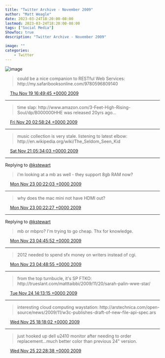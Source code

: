 ```yaml
---
title: "Twitter Archive - November 2009"
author: "Matt Weagle"
date: 2023-03-24T18:20:00-08:00
lastmod: 2023-03-24T18:20:00-08:00
tags: ["Social Media"]
ShowToc: true
description: "Twitter Archive - November 2009"

image: ""
categories: 
    - Twitter
---
```

![image](/sadtwitterbird3.jpg)

> could be a nice companion to RESTful Web Services: http://my\.safaribooksonline\.com/9780596809140

<img src="./media/tweet.ico" width="12" /> [Thu Nov 19 16:49:45 +0000 2009](https://twitter.com/mweagle/status/5862187261)

----

> time slap: http://www\.amazon\.com/3\-Feet\-High\-Rising\-Soul/dp/B000000HHE was released 20yrs ago\.\.\.

<img src="./media/tweet.ico" width="12" /> [Fri Nov 20 02:58:24 +0000 2009](https://twitter.com/mweagle/status/5878018500)

----

> music collection is very stale\.  listening to latest elbow: http://en\.wikipedia\.org/wiki/The\_Seldom\_Seen\_Kid

<img src="./media/tweet.ico" width="12" /> [Sat Nov 21 05:34:03 +0000 2009](https://twitter.com/mweagle/status/5911989685)

----

Replying to [@kstewart](https://twitter.com/kstewart/status/5950809760)

> i'm looking at a mb as well \- they support 8gb RAM now?

<img src="./media/tweet.ico" width="12" /> [Mon Nov 23 00:22:03 +0000 2009](https://twitter.com/mweagle/status/5960391115)

----

> why does the mac mini not have HDMI out?

<img src="./media/tweet.ico" width="12" /> [Mon Nov 23 00:22:27 +0000 2009](https://twitter.com/mweagle/status/5960401269)

----

Replying to [@kstewart](https://twitter.com/kstewart/status/5962402596)

> mb or mbpro?  I'm trying to go cheap\.  Thx for knowledge\.

<img src="./media/tweet.ico" width="12" /> [Mon Nov 23 04:45:52 +0000 2009](https://twitter.com/mweagle/status/5967877653)

----

> 2012 needed to spend sfx money on writers instead of cgi\.

<img src="./media/tweet.ico" width="12" /> [Mon Nov 23 04:48:55 +0000 2009](https://twitter.com/mweagle/status/5967945918)

----

> from the top turnbucle, it's SP FTKO: http://trueslant\.com/matttaibbi/2009/11/20/sarah\-palin\-wwe\-star/

<img src="./media/tweet.ico" width="12" /> [Tue Nov 24 14:13:15 +0000 2009](https://twitter.com/mweagle/status/6008679390)

----

> interesting cloud computing waystation: http://arstechnica\.com/open\-source/news/2009/11/w3c\-publishes\-draft\-of\-new\-file\-api\-spec\.ars

<img src="./media/tweet.ico" width="12" /> [Wed Nov 25 18:18:02 +0000 2009](https://twitter.com/mweagle/status/6056815903)

----

> just hooked up dell u2410 monitor after needing to order replacement\.\.\.much better color than previous 24" version\.

<img src="./media/tweet.ico" width="12" /> [Wed Nov 25 22:28:38 +0000 2009](https://twitter.com/mweagle/status/6063157238)